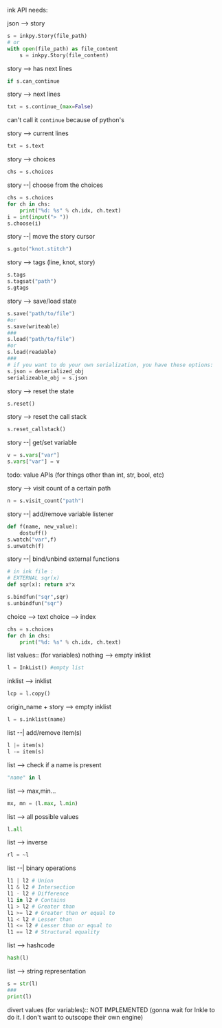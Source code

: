 ink API needs:

json --> story
```python
s = inkpy.Story(file_path)
# or
with open(file_path) as file_content
    s = inkpy.Story(file_content)
```

story --> has next lines
```python
if s.can_continue
```

story --> next lines
```python
txt = s.continue_(max=False)
```
can't call it `continue` because of python's

story --> current lines
```python
txt = s.text
```

story --> choices
```python
chs = s.choices
```

story --| choose from the choices
```python
chs = s.choices
for ch in chs:
    print("%d: %s" % ch.idx, ch.text)
i = int(input("> "))
s.choose(i)
```

story --| move the story cursor
```python
s.goto("knot.stitch")
```

story --> tags (line, knot, story)
```python
s.tags
s.tagsat("path")
s.gtags
```

story --> save/load state
```python
s.save("path/to/file")
#or
s.save(writeable)
###
s.load("path/to/file")
#or
s.load(readable)
###
# if you want to do your own serialization, you have these options:
s.json = deserialized_obj
serializeable_obj = s.json
```

story --> reset the state
```python
s.reset()
```

story --> reset the call stack
```python
s.reset_callstack()
```

story --| get/set variable
``` python
v = s.vars["var"]
s.vars["var"] = v
```
todo: value APIs (for things other than int, str, bool, etc)

story --> visit count of a certain path
``` python
n = s.visit_count("path")
```

story --| add/remove variable listener
``` python
def f(name, new_value):
    dostuff()
s.watch("var",f)
s.unwatch(f)
```

story --| bind/unbind external functions
```python
# in ink file :
# EXTERNAL sqr(x)
def sqr(x): return x*x

s.bindfun("sqr",sqr)
s.unbindfun("sqr")
```

choice --> text
choice --> index
```python
chs = s.choices
for ch in chs:
    print("%d: %s" % ch.idx, ch.text)
```

list values:: (for variables)
nothing --> empty inklist
```python
l = InkList() #empty list
```
inklist --> inklist
```python
lcp = l.copy()
```
origin_name + story --> empty inklist
```python
l = s.inklist(name)
```

list --| add/remove item(s)
```python
l |= item(s)
l -= item(s)
```
list --> check if a name is present
```python
"name" in l
```
list --> max,min...
```python
mx, mn = (l.max, l.min)
```
list --> all possible values
```python
l.all
```
list --> inverse
```python
rl = ~l
```
list --| binary operations
```python
l1 | l2 # Union
l1 & l2 # Intersection
l1 - l2 # Difference
l1 in l2 # Contains
l1 > l2 # Greater than
l1 >= l2 # Greater than or equal to
l1 < l2 # Lesser than
l1 <= l2 # Lesser than or equal to
l1 == l2 # Structural equality
```
list --> hashcode
```python
hash(l)
```
list --> string representation
```python
s = str(l)
###
print(l)
```

divert values (for variables)::
NOT IMPLEMENTED
(gonna wait for Inkle to do it. I don't want to outscope their own engine)
